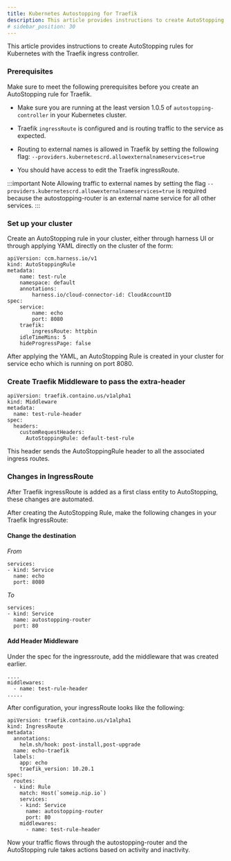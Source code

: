 ```yaml
---
title: Kubernetes Autostopping for Traefik
description: This article provides instructions to create AutoStopping rules for Kubernetes with the Traefik ingress controller.
# sidebar_position: 30
---
```


This article provides instructions to create AutoStopping rules for Kubernetes with the Traefik ingress controller.

### Prerequisites

Make sure to meet the following prerequisites before you create an AutoStopping rule for Traefik.

* Make sure you are running at the least version 1.0.5 of `autostopping-controller` in your Kubernetes cluster.

* Traefik `ingressRoute` is configured and is routing traffic to the service as expected.

* Routing to external names is allowed in Traefik by setting the following flag: 
`--providers.kubernetescrd.allowexternalnameservices=true`

* You should have access to edit the Traefik ingressRoute.


:::important Note
Allowing traffic to external names by setting the flag `--providers.kubernetescrd.allowexternalnameservices=true` is required because the autostopping-router is an external name service for all other services.
:::


### Set up your cluster
Create an AutoStopping rule in your cluster, either through harness UI or through applying YAML directly on the cluster of the form:


```
apiVersion: ccm.harness.io/v1
kind: AutoStoppingRule
metadata:
    name: test-rule
    namespace: default
    annotations:
        harness.io/cloud-connector-id: CloudAccountID
spec:
    service:
        name: echo
        port: 8080
    traefik:
        ingressRoute: httpbin
    idleTimeMins: 5
    hideProgressPage: false
```

After applying the YAML, an AutoStopping Rule is created in your cluster for service echo which is running on port 8080.

 

### Create Traefik Middleware to pass the extra-header


```
apiVersion: traefik.containo.us/v1alpha1
kind: Middleware
metadata:
  name: test-rule-header
spec:
  headers:
    customRequestHeaders:
      AutoStoppingRule: default-test-rule
```


This header sends the AutoStoppingRule header to all the associated ingress routes.

### Changes in IngressRoute
After Traefik ingressRoute is added as a first class entity to AutoStopping, these changes are automated.

After creating the AutoStopping Rule, make the following changes in your Traefik IngressRoute:

#### Change the destination

_From_


```
services:                           
- kind: Service
  name: echo
  port: 8080    
```
                

_To_


```
services:
- kind: Service
  name: autostopping-router
  port: 80
```


#### Add Header Middleware
Under the spec for the ingressroute, add the middleware that was created earlier.


```
....
middlewares:
  - name: test-rule-header
.....
```


After configuration, your ingressRoute looks like the following:


```
apiVersion: traefik.containo.us/v1alpha1
kind: IngressRoute
metadata:
  annotations:
    helm.sh/hook: post-install,post-upgrade
  name: echo-traefik
  labels:
    app: echo
    traefik_version: 10.20.1
spec:
  routes:
  - kind: Rule
    match: Host(`someip.nip.io`)
    services:
    - kind: Service
      name: autostopping-router
      port: 80
    middlewares:
      - name: test-rule-header
```


Now your traffic flows through the autostopping-router and the AutoStopping rule takes actions based on activity and inactivity.